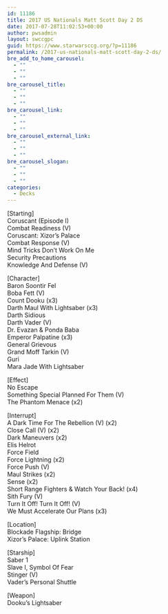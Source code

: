 ```yaml
---
id: 11186
title: 2017 US Nationals Matt Scott Day 2 DS
date: 2017-07-28T11:02:53+00:00
author: pwsadmin
layout: swccgpc
guid: https://www.starwarsccg.org/?p=11186
permalink: /2017-us-nationals-matt-scott-day-2-ds/
bre_add_to_home_carousel:
  - ""
  - ""
  - ""
bre_carousel_title:
  - ""
  - ""
  - ""
bre_carousel_link:
  - ""
  - ""
  - ""
bre_carousel_external_link:
  - ""
  - ""
  - ""
bre_carousel_slogan:
  - ""
  - ""
  - ""
categories:
  - Decks
---
```

[Starting]  
Coruscant (Episode I)  
Combat Readiness (V)  
Coruscant: Xizor&#8217;s Palace  
Combat Response (V)  
Mind Tricks Don&#8217;t Work On Me  
Security Precautions  
Knowledge And Defense (V)

[Character]  
Baron Soontir Fel  
Boba Fett (V)  
Count Dooku (x3)  
Darth Maul With Lightsaber (x3)  
Darth Sidious  
Darth Vader (V)  
Dr. Evazan & Ponda Baba  
Emperor Palpatine (x3)  
General Grievous  
Grand Moff Tarkin (V)  
Guri  
Mara Jade With Lightsaber

[Effect]  
No Escape  
Something Special Planned For Them (V)  
The Phantom Menace (x2)

[Interrupt]  
A Dark Time For The Rebellion (V) (x2)  
Close Call (V) (x2)  
Dark Maneuvers (x2)  
Elis Helrot  
Force Field  
Force Lightning (x2)  
Force Push (V)  
Maul Strikes (x2)  
Sense (x2)  
Short Range Fighters & Watch Your Back! (x4)  
Sith Fury (V)  
Turn It Off! Turn It Off! (V)  
We Must Accelerate Our Plans (x3)

[Location]  
Blockade Flagship: Bridge  
Xizor&#8217;s Palace: Uplink Station

[Starship]  
Saber 1  
Slave I, Symbol Of Fear  
Stinger (V)  
Vader&#8217;s Personal Shuttle

[Weapon]  
Dooku&#8217;s Lightsaber